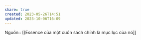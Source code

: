 ```yaml
---
share: true
created: 2023-05-26T14:51
updated: 2023-10-06T16:09
---
```

Nguồn:: 
[[Essence của một cuốn sách chính là mục lục của nó]] 
